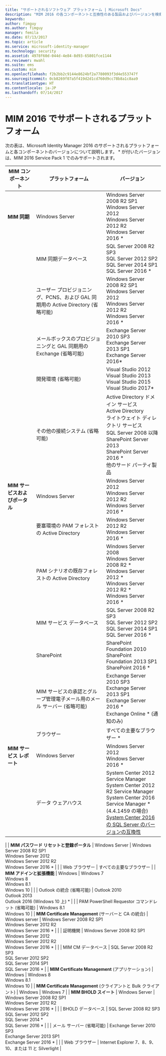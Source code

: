 ```yaml
---
title: "サポートされるソフトウェア プラットフォーム | Microsoft Docs"
description: "MIM 2016 の各コンポーネントと互換性のある製品およびバージョンを検索"
keywords: 
author: fimguy
ms.author: fimguy
manager: femila
ms.date: 07/13/2017
ms.topic: article
ms.service: microsoft-identity-manager
ms.technology: security
ms.assetid: 4978f60d-044d-4e84-8d93-65801fce1144
ms.reviewer: mwahl
ms.suite: ems
ms.custom: mim
ms.openlocfilehash: f2b2bb2c9144e8624bf2a7780093f3d4e553747f
ms.sourcegitcommit: 0cb8269f07a5f419d2d1cd760d9cc78b8a1c8aa9
ms.translationtype: HT
ms.contentlocale: ja-JP
ms.lasthandoff: 07/14/2017
---
```

# <a name="supported-platforms-for-mim-2016"></a>MIM 2016 でサポートされるプラットフォーム

次の表は、Microsoft Identity Manager 2016 のサポートされるプラットフォームと各コンポーネントのバージョンについて説明します。 * が付いたバージョンは、MIM 2016 Service Pack 1 でのみサポートされます。


| **MIM コンポーネント** | **プラットフォーム** | **バージョン** |
|-------------------|--------------|-------------|
| **MIM 同期** | Windows Server | Windows Server 2008 R2 SP1<br/>Windows Server 2012<br/>Windows Server 2012 R2<br/>Windows Server 2016 * |
| | MIM 同期データベース | SQL Server 2008 R2 SP3<br/>SQL Server 2012 SP2<br/>SQL Server 2014 SP1 <br/> SQL Server 2016 * |
| | ユーザー プロビジョニング、PCNS、および GAL 同期用の Active Directory (省略可能)|Windows Server 2008 R2 SP1<br/>Windows Server 2012<br/>Windows Server 2012 R2 <br/> Windows Server 2016 * |
| | メールボックスのプロビジョニングと GAL 同期用の Exchange (省略可能)|Exchange Server 2010 SP3<br/>Exchange Server 2013 SP1<br/>Exchange Server 2016* |
| | 開発環境 (省略可能) | Visual Studio 2012<br/>Visual Studio 2013 <br/> Visual Studio 2015 <br/> Visual Studio 2017* |
| | その他の接続システム (省略可能) | Active Directory ドメイン サービス<br/>Active Directory<br/>ライトウェイト ディレクトリ サービス<br/>SQL Server 2008 以降<br/>SharePoint Server 2013<br/> SharePoint Server 2016 * <br/> 他のサード パーティ製品 |
| **MIM サービスおよびポータル** | Windows Server | Windows Server 2012<br/>Windows Server 2012 R2 <br/> Windows Server 2016 * |
| | 要塞環境の PAM フォレストの Active Directory | Windows Server 2012 R2 <br/> Windows Server 2016 * |
| | PAM シナリオの既存フォレストの Active Directory | Windows Server 2008 <br/> Windows Server 2008 R2 * <br/> Windows Server 2012 * <br/> Windows Server 2012 R2 * <br/> Windows Server 2016 * |
| | MIM サービス データベース | SQL Server 2008 R2 SP3<br/>SQL Server 2012 SP2<br/>SQL Server 2014 SP1 <br/> SQL Server 2016 * |
| | SharePoint | SharePoint Foundation 2010<br/>SharePoint Foundation 2013 SP1 <br/> SharePoint 2016 * |
| | MIM サービスの承認とグループ管理電子メール用のメール サーバー (省略可能) | Exchange Server 2010 SP3<br/>Exchange Server 2013 SP1 <br/> Exchange Server 2016 * <br/> Exchange Online * (通知のみ) |
| | ブラウザー | すべての主要なブラウザー * |
| **MIM サービス レポート** | Windows Server | Windows Server 2012 <br/> Windows Server 2016 * |
| | データ ウェアハウス | System Center 2012 Service Manager <br/> System Center 2012 R2 Service Manager </br> System Center 2016 Service Manager * (4.4.1459 の場合)<br/> [System Center 2016 の SQL Server のバージョンの互換性](https://docs.microsoft.com/system-center/scsm/upgrade-to-sm-2016)
 |
| **MIM パスワード リセットと登録ポータル** | Windows Server | Windows Server 2008 R2 SP1<br/>Windows Server 2012<br/>Windows Server 2012 R2 <br/> Windows Server 2016 * |
| | Web ブラウザー | すべての主要なブラウザー |
| **MIM アドインと拡張機能** | Windows | Windows 7<br/>Windows 8<br/>Windows 8.1<br/>Windows 10 |
| | Outlook の統合 (省略可能) | Outlook 2010<br/>Outlook 2013 <br/> Outlook 2016 (Windows 10 上) * |
| | PAM PowerShell Requestor コマンドレット (省略可能) | Windows 8.1<br/>Windows 10 |
| **MIM Certificate Management** (サーバーと CA の統合) | Windows server | Windows Server 2008 R2 SP1<br/>Windows Server 2012 R2 <br/> Windows Server 2016 * |
| | 証明機関 | Windows Server 2008 R2 SP1<br/>Windows Server 2012<br/>Windows Server 2012 R2 <br/> Windows Server 2016 * |
| | MIM CM データベース | SQL Server 2008 R2 SP3<br/>SQL Server 2012 SP2<br/>SQL Server 2014 SP1 <br/> SQL Server 2016 * |
| **MIM Certificate Management** (アプリケーション) | Windows | Windows 8<br/>Windows 8.1<br/>Windows 10 |
| **MIM Certificate Management** (クライアントと Bulk クライアント) | Windows | Windows 7 |
| **MIM BHOLD スイート** | Windows Server | Windows Server 2008 R2 SP1<br/>Windows Server 2012 R2 <br/> Windows Server 2016 * |
| | BHOLD データベース | SQL Server 2008 R2 SP3<br/>SQL Server 2012 SP2 <br/> SQL Server 2014 * <br/> SQL Server 2016 * |
| | メール サーバー (省略可能) | Exchange Server 2010 SP3<br/>Exchange Server 2013 SP1 <br/> Exchange Server 2016 * |
| | Web ブラウザー | Internet Explorer 7、8、9、10、または 11 と Silverlight |
